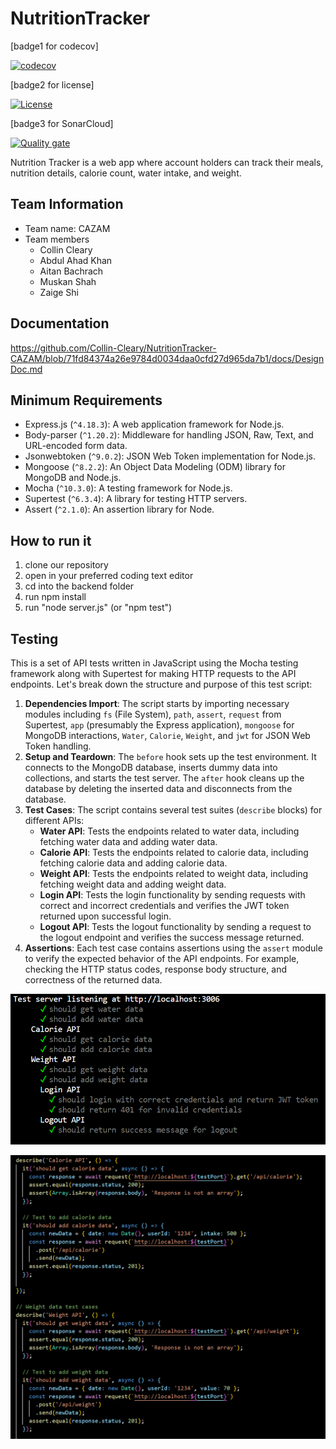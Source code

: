 # NutritionTracker

[badge1 for codecov]

[![codecov](https://codecov.io/gh/Collin-Cleary/NutritionTracker-CAZAM/graph/badge.svg?token=Bv5Iq2VxNu)](https://codecov.io/gh/Collin-Cleary/NutritionTracker-CAZAM)

[badge2 for license]

[![License](https://img.shields.io/badge/License-Apache%202.0-blue.svg)](https://opensource.org/licenses/Apache-2.0)

[badge3 for SonarCloud]

[![Quality gate](https://sonarcloud.io/api/project_badges/quality_gate?project=Collin-Cleary_NutritionTracker-CAZAM)](https://sonarcloud.io/summary/new_code?id=Collin-Cleary_NutritionTracker-CAZAM)

Nutrition Tracker is a web app where account holders can track their meals, nutrition details, calorie count, water intake, and weight.


## Team Information
* Team name: CAZAM
* Team members
  * Collin Cleary 
  * Abdul Ahad Khan 
  * Aitan Bachrach 
  * Muskan Shah
  * Zaige Shi


## Documentation

https://github.com/Collin-Cleary/NutritionTracker-CAZAM/blob/71fd84374a26e9784d0034daa0cfd27d965da7b1/docs/DesignDoc.md


## Minimum Requirements
- Express.js (`^4.18.3`): A web application framework for Node.js.
- Body-parser (`^1.20.2`): Middleware for handling JSON, Raw, Text, and URL-encoded form data.
- Jsonwebtoken (`^9.0.2`): JSON Web Token implementation for Node.js.
- Mongoose (`^8.2.2`): An Object Data Modeling (ODM) library for MongoDB and Node.js.
- Mocha (`^10.3.0`): A testing framework for Node.js.
- Supertest (`^6.3.4`): A library for testing HTTP servers.
- Assert (`^2.1.0`): An assertion library for Node.

## How to run it

1. clone our repository
2. open in your preferred coding text editor
3. cd into the backend folder
4. run npm install
5. run "node server.js" (or "npm test")

## Testing

This is a set of API tests written in JavaScript using the Mocha testing framework along with Supertest for making HTTP requests to the API endpoints. Let's break down the structure and purpose of this test script:

1. **Dependencies Import**: The script starts by importing necessary modules including `fs` (File System), `path`, `assert`, `request` from Supertest, `app` (presumably the Express application), `mongoose` for MongoDB interactions, `Water`, `Calorie`, `Weight`, and `jwt` for JSON Web Token handling.
2. **Setup and Teardown**: The `before` hook sets up the test environment. It connects to the MongoDB database, inserts dummy data into collections, and starts the test server. The `after` hook cleans up the database by deleting the inserted data and disconnects from the database.
3. **Test Cases**: The script contains several test suites (`describe` blocks) for different APIs:
   - **Water API**: Tests the endpoints related to water data, including fetching water data and adding water data.
   - **Calorie API**: Tests the endpoints related to calorie data, including fetching calorie data and adding calorie data.
   - **Weight API**: Tests the endpoints related to weight data, including fetching weight data and adding weight data.
   - **Login API**: Tests the login functionality by sending requests with correct and incorrect credentials and verifies the JWT token returned upon successful login.
   - **Logout API**: Tests the logout functionality by sending a request to the logout endpoint and verifies the success message returned.
4. **Assertions**: Each test case contains assertions using the `assert` module to verify the expected behavior of the API endpoints. For example, checking the HTTP status codes, response body structure, and correctness of the returned data.


![](https://github.com/PEIWEI311/NutritionTracker/blob/main/media/test_screenshot1.png)

![](https://github.com/PEIWEI311/NutritionTracker/blob/main/media/test_screenshot2.png)

